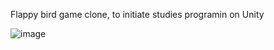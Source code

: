Flappy bird game clone, to initiate studies programin on Unity

![image](https://github.com/user-attachments/assets/df07fe12-04e9-47e1-a8a6-f736f771b273)

